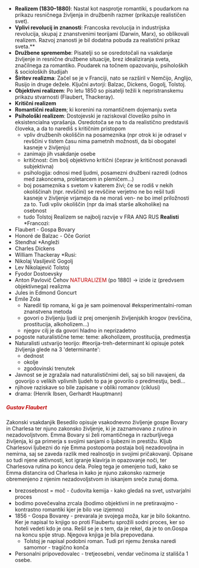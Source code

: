 - **Realizem (1830–1880)**: Nastal kot nasprotje romantiki, s poudarkom na prikazu resničnega življenja in družbenih razmer (prikazuje realističen svet).
- **Vplivi revolucij in znanosti**: Francoska revolucija in industrijska revolucija, skupaj z znanstvenimi teorijami (Darwin, Marx), so oblikovali realizem. Razvoj znanosti je bil dodatna pobuda za realistični prikaz sveta.**
- **Družbene spremembe**: Pisatelji so se osredotočali na vsakdanje življenje in resnične družbene situacije, brez idealiziranja sveta, značilnega za romantiko. Poudarek na točnem opazovanju, psiholoških & socioloških študijah
- **Širitev realizma**: Začel se je v Franciji, nato se razširil v Nemčijo, Anglijo, Rusijo in druge dežele. Ključni avtorji: Balzac, Dickens, Gogolj, Tolstoj.
- **Objektivni realizem**: Po letu 1850 so pisatelji težili k nepristranskemu prikazu stvarnosti (Flaubert, Thackeray).
- **Kritični realizem**
- **Romantični realizem**; ki korenini na romantičnem dojemanju sveta
- **Psihološki realizem**: Dostojevski je raziskoval človeško psiho in eksistencialna vprašanja.
	Osredotoča se na to da realistično predstaviš človeka, a da to narediš s kritičnim pristopom
	- vpliv družbenih okoliščin na posameznika (npr otrok ki je odrasel v revščini v tistem času nima pametnih možnosti, da bi obogatel kasneje v življenju)
	- zanimajo jih vsakdanje osebe
	- kritičnost: čim bolj objektivno kritični (čeprav je kritičnost ponavadi subjektivna)
	- psihologija: odnosi med ljudmi, posamezni družbeni razredi (odnos med zakoncema, proletarcem in plemičem...)
	- boj posameznika s svetom v katerem živi; če se rodiš v nekih okoliščinah (npr. revščini) se revščine verjetno ne bo rešil tudi kasneje v življenje vrjamejo da ne moraš ven- ne bo imel priložnosti za to. Tudi vpliv okoliščin (npr da imaš starše alkoholike) na osebnost
	- tudo Tolstoj
Realizem se najbolj razvije v FRA ANG RUS
**Realisti**
*Francozi:
- Flaubert - Gospa Bovary
- Honoré de Balzac - Oče Goriot
- Stendhal
*Angleži
- Charles Dickens
- William Thackeray
*Rusi:
- Nikolaj Vasiljevič Gogolj
- Lev Nikolajevič Tolstoj
- Fyodor Dostoevsky
- Anton Pavlovič Čehov
<font color="#c00000">NATURALIZEM</font> (po 1880) $\rightarrow$ izide iz (predvsem objektivnega) realizma 
- Jules in Edmond Goncurt
- Emile Zola 
	- Naredil tip romana, ki ga je sam poimenoval #eksperimentalni-roman znanstvena metoda
	- govori o življenju ljudi iz prej omenjenih življenjskih krogov (revščina, prostitucija, alkoholizem...)
	- njegov cilj je da govori hladno in neprizadetno
- pogoste naturalistične teme: teme: alkoholizem, prostitucija, predmestja
- Naturalisti ustvarijo teorijo: #teorija-treh-determinant ki opisuje potek življenja glede na 3 'determinante':
	- dednost
	- okolje
	- zgodovinski trenutek
- Javnost se je zgražala nad naturalističnimi deli, saj so bili navajeni, da govorijo o velikih vplivnih ljudeh to pa je govorilo o predmestju, bedi...
- njihove raziskave so bile zapisane v obliki romanov (ciklusi)
- drama: (Henrik Ibsen, Gerhardt Hauptmann)

##### <font color="#c00000">Gustav Flaubert</font>
Zakonski vsakdanjik 
Besedilo opisuje vsakodnevno življenje gospe Bovary in Charlesa ter njuno zakonsko življenje, ki je zaznamovano z rutino in nezadovoljstvom. Emma Bovary si želi romantičnega in razburljivega življenja, ki ga primerja s svojimi sanjami o ljubezni in prestižu. Kljub Charlesovi ljubezni do nje Emma postopoma postaja bolj nezadovoljna in nemirna, saj se zaveda razlik med realnostjo in svojimi pričakovanji. Opisane so tudi njene aktivnosti, kot igranje klavirja in opazovanje noči, ter Charlesova rutina po koncu dela. Poleg tega je omenjeno tudi, kako se Emma distancira od Charlesa in kako je njuno zakonsko razmerje obremenjeno z njenim nezadovoljstvom in iskanjem sreče zunaj doma.

- brezosebnost = moč - čudovita kemija - kako gledaš na svet, ustvarjalni proces
- bodimo povečevalna zrcala (bodimo objektivni in ne pretiravajmo - kontrastno romantiki kjer je bilo vse izjemno)
- 1856 - Gospa Bovarey - prevarala je svojega moža, kar je bilo šokantno. Ker je napisal to knjigo so proti Flaubertu sprožili sodni proces, ker so hoteli vedeti kdo je ona. Rešil se je s tem, da je rekel, da je to on.Gospa na koncu spije strup. Njegova knjiga je bila prepovedana.
	- Tolstoj je napisal podobni roman. Tudi pri njemu ženska naredi samomor - tragično konča
- Personalni pripovedovalec - tretjeosebni, vendar večinoma iz stališča 1 osebe.